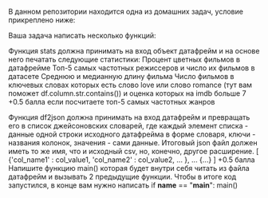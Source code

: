 В данном репозитории находится одна из домашних задач, условие прикреплено ниже:

Ваша задача написать несколько функций:

Функция stats должна принимать на вход объект датафрейм и на основе него печатать следующие статистики:
Процент цветных фильмов в датафрейме
Топ-5 самых частотных режиссеров и число их фильмов в датасете
Среднюю и медианную длину фильма
Число фильмов в ключевых словах которых есть слово love или слово romance (тут вам поможет df.column.str.contains()) и оценка которых на imdb больше 7
+0.5 балла если посчитаете топ-5 самых частотных жанров

Функция df2json должна принимать на вход датафрейм и превращать его в список джейсоновских словарей, где каждый элемент списка - данные одной строки исходного 
датафрейма в форме словаря, ключи - названия колонок, значения - сами данные. Итоговый json файл должен иметь то же имя, что и исходный csv, но, конечно, другое расширение.
[
  {'col_name1' : col_value1,
  'col_name2' : col_value2,
    ...
  },
  ...
  {...}
]
+0.5 балла Напишите функцию main() которая будет внутри себя читать из файла датафрейм и вызывать 2 предыдущие функции. Чтобы в итоге код запустился, в конце вам нужно написать
if __name__ == "__main__":
    main()
